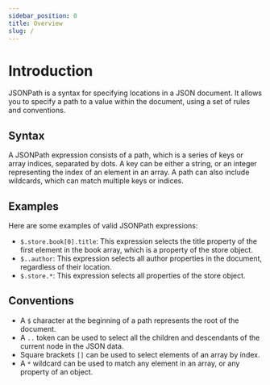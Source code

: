 ```yaml
---
sidebar_position: 0
title: Overview
slug: /
---
```


# Introduction

JSONPath is a syntax for specifying locations in a JSON document. It allows you to specify a path to a value within the document, using a set of rules and conventions.

## Syntax
A JSONPath expression consists of a path, which is a series of keys or array indices, separated by dots. A key can be either a string, or an integer representing the index of an element in an array. A path can also include wildcards, which can match multiple keys or indices.

## Examples
Here are some examples of valid JSONPath expressions:

* `$.store.book[0].title`: This expression selects the title property of the first element in the book array, which is a property of the store object.
* `$..author`: This expression selects all author properties in the document, regardless of their location.
* `$.store.*`: This expression selects all properties of the store object.

## Conventions
* A `$` character at the beginning of a path represents the root of the document.
* A `..` token can be used to select all the children and descendants of the current node in the JSON data.
* Square brackets `[]` can be used to select elements of an array by index.
* A `*` wildcard can be used to match any element in an array, or any property of an object.